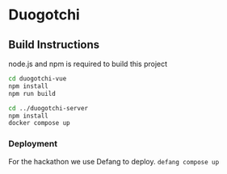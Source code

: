 # Duogotchi


## Build Instructions
node.js and npm is required to build this project

```sh
cd duogotchi-vue
npm install
npm run build

cd ../duogotchi-server
npm install
docker compose up
```

### Deployment
For the hackathon we use Defang to deploy. `defang compose up`